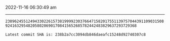 2022-11-16 06:30:49 am

---

`23896245512494330226157381999923037664715820175511397570443911090315089241632954820580286901708415652685782442483829637293729368`

`Latest commit SHA is: 238b2a7cc3094db846daeafc15248d92740307c8 `
